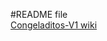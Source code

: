 #README file
<br>
<a href="https://github.com/JoseM39/Congeladitos-V1/wiki">Congeladitos-V1 wiki</a>
